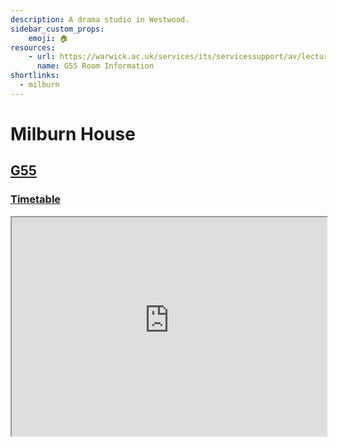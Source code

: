 ```yaml
---
description: A drama studio in Westwood.
sidebar_custom_props:
    emoji: 🏠
resources:
    - url: https://warwick.ac.uk/services/its/servicessupport/av/lecturerooms/roominformation/g55
      name: G55 Room Information
shortlinks:
  - milburn
---
```


# Milburn House

## [G55](https://warwick.ac.uk/services/its/servicessupport/av/lecturerooms/roominformation/g55)

### [Timetable](https://timetablingmanagement.warwick.ac.uk/SWS2324/roomtimetable.asp?id=g55)

<iframe width="100%" height="350px" src="https://timetablingmanagement.warwick.ac.uk/SWS2324/roomtimetable.asp?id=g55"></iframe>

<!-- ### [Campus Map](https://campus.warwick.ac.uk/search/623c889d421e6f5928c0d3d2?projectId=warwick) -->

<!-- <iframe width="100%" height="600" src="https://campus.warwick.ac.uk/search/623c889d421e6f5928c0d3d2?projectId=warwick"></iframe> -->
